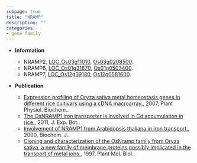 ```yaml
---
subpage: true
title: "NRAMP"
description: ""
categories:
- gene family
---
```


* **Information**  
    + NRAMP2, [LOC_Os03g11010](http://rice.plantbiology.msu.edu/cgi-bin/ORF_infopage.cgi?orf=LOC_Os03g11010), [Os03g0208500](http://rapdb.dna.affrc.go.jp/viewer/gbrowse_details/irgsp1?name=Os03g0208500).
    + NRAMP6, [LOC_Os01g31870](http://rice.plantbiology.msu.edu/cgi-bin/ORF_infopage.cgi?orf=LOC_Os01g31870), [Os01g0503400](http://rapdb.dna.affrc.go.jp/viewer/gbrowse_details/irgsp1?name=Os01g0503400).
    + NRAMP7, [LOC_Os12g39180](http://rice.plantbiology.msu.edu/cgi-bin/ORF_infopage.cgi?orf=LOC_Os12g39180), [Os12g0581600](http://rapdb.dna.affrc.go.jp/viewer/gbrowse_details/irgsp1?name=Os12g0581600).

* **Publication**  
    + [Expression profiling of Oryza sativa metal homeostasis genes in different rice cultivars using a cDNA macroarray.](http://www.ncbi.nlm.nih.gov/pubmed?term=Expression+profiling+of+Oryza+sativa+metal+homeostasis+genes+in+different+rice+cultivars+using+a+cDNA+macroarray.%5BTitle%5D), 2007, Plant Physiol. Biochem..
    + [The OsNRAMP1 iron transporter is involved in Cd accumulation in rice.](http://www.ncbi.nlm.nih.gov/pubmed?term=The+OsNRAMP1+iron+transporter+is+involved+in+Cd+accumulation+in+rice.%5BTitle%5D), 2011, J. Exp. Bot..
    + [Involvement of NRAMP1 from Arabidopsis thaliana in iron transport.](http://www.ncbi.nlm.nih.gov/pubmed?term=Involvement+of+NRAMP1+from+Arabidopsis+thaliana+in+iron+transport.%5BTitle%5D), 2000, Biochem. J..
    + [Cloning and characterization of the OsNramp family from Oryza sativa, a new family of membrane proteins possibly implicated in the transport of metal ions.](http://www.ncbi.nlm.nih.gov/pubmed?term=Cloning+and+characterization+of+the+OsNramp+family+from+Oryza+sativa,+a+new+family+of+membrane+proteins+possibly+implicated+in+the+transport+of+metal+ions.%5BTitle%5D), 1997, Plant Mol. Biol..


